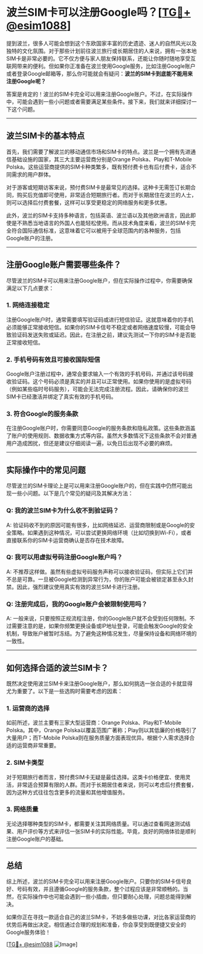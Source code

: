 # 波兰SIM卡可以注册Google吗？[[TG💪+ @esim1088](https://t.me/s/esim1088)]

提到波兰，很多人可能会想到这个东欧国家丰富的历史遗迹、迷人的自然风光以及独特的文化氛围。对于那些计划前往波兰旅行或长期居住的人来说，拥有一张本地SIM卡是非常必要的。它不仅方便与家人朋友保持联系，还能让你随时随地享受互联网带来的便利。但如果你正准备在波兰使用Google服务，比如注册Google账户或者登录Google邮箱等，那么你可能就会有疑问：**波兰的SIM卡到底能不能用来注册Google呢？**

答案是肯定的！波兰的SIM卡完全可以用来注册Google账户。不过，在实际操作中，可能会遇到一些小问题或者需要满足某些条件。接下来，我们就来详细探讨一下这个问题。

---

## 波兰SIM卡的基本特点

首先，我们需要了解波兰的移动通信市场和SIM卡的特点。波兰是一个拥有先进通信基础设施的国家，其三大主要运营商分别是Orange Polska、Play和T-Mobile Polska。这些运营商提供的SIM卡种类繁多，既有预付费卡也有后付费卡，适合不同需求的用户群体。

对于游客或短期访客来说，预付费SIM卡是最常见的选择。这种卡无需签订长期合同，购买后充值即可使用，非常适合短期旅行者。而对于长期居住在波兰的人士，则可以选择后付费套餐，这样可以享受更稳定的网络服务和更多优惠。

此外，波兰的SIM卡支持多种语言，包括英语、波兰语以及其他欧洲语言，因此即使是不熟悉当地语言的外国人也能轻松使用。而从技术角度来看，波兰的SIM卡完全符合国际通信标准，这意味着它可以被用于全球范围内的各种服务，包括Google账户的注册。

---

## 注册Google账户需要哪些条件？

尽管波兰的SIM卡可以用来注册Google账户，但在实际操作过程中，你需要确保满足以下几点要求：

### 1. 网络连接稳定
注册Google账户时，通常需要填写验证码或进行短信验证。这就意味着你的手机必须能够正常接收短信。如果你的SIM卡信号不稳定或者网络速度较慢，可能会导致验证码发送失败或延迟。因此，在注册之前，建议先测试一下你的SIM卡是否能正常接收短信。

### 2. 手机号码有效且可接收国际短信
Google账户注册过程中，通常会要求输入一个有效的手机号码，并通过该号码接收验证码。这个号码必须是真实的并且可以正常使用。如果你使用的是虚拟号码（例如某些临时号码服务），可能会无法完成注册流程。因此，请确保你的波兰SIM卡已经激活并绑定了真实有效的手机号码。

### 3. 符合Google的服务条款
在注册Google账户时，你需要同意Google的服务条款和隐私政策。这些条款涵盖了账户的使用规则、数据收集方式等内容。虽然大多数情况下这些条款不会对普通用户造成困扰，但还是建议仔细阅读一遍，以免日后出现不必要的麻烦。

---

## 实际操作中的常见问题

尽管波兰的SIM卡理论上是可以用来注册Google账户的，但在实践中仍然可能出现一些小问题。以下是几个常见的疑问及其解决方法：

### Q: 我的波兰SIM卡为什么收不到验证码？
A: 验证码收不到的原因可能有很多，比如网络延迟、运营商限制或是Google的安全策略。如果遇到这种情况，可以尝试更换网络环境（比如切换到Wi-Fi），或者直接联系你的SIM卡运营商确认是否存在技术故障。

### Q: 我可以用虚拟号码注册Google账户吗？
A: 不推荐这样做。虽然有些虚拟号码服务声称可以接收验证码，但实际上它们并不总是可靠。一旦被Google检测到异常行为，你的账户可能会被锁定甚至永久封禁。因此，强烈建议使用真实有效的波兰SIM卡进行注册。

### Q: 注册完成后，我的Google账户会被限制使用吗？
A: 一般来说，只要按照正规流程注册，你的Google账户就不会受到任何限制。不过需要注意的是，如果你频繁更换设备或IP地址登录，可能会触发Google的安全机制，导致账户被暂时冻结。为了避免这种情况发生，尽量保持设备和网络环境的一致性。

---

## 如何选择合适的波兰SIM卡？

既然决定使用波兰SIM卡来注册Google账户，那么如何挑选一张合适的卡就显得尤为重要了。以下是一些选购时需要考虑的因素：

### 1. 运营商的选择
如前所述，波兰主要有三家大型运营商：Orange Polska、Play和T-Mobile Polska。其中，Orange Polska以覆盖范围广著称；Play则以其低廉的价格吸引了大量用户；而T-Mobile Polska则在服务质量方面表现优异。根据个人需求选择合适的运营商非常重要。

### 2. SIM卡类型
对于短期旅行者而言，预付费SIM卡无疑是最佳选择。这类卡价格便宜、使用灵活，非常适合预算有限的人群。而对于长期居住者来说，则可以考虑后付费套餐，因为这种方式往往包含更多的流量和其他增值服务。

### 3. 网络质量
无论选择哪种类型的SIM卡，都需要关注其网络质量。可以通过查看网速测试结果、用户评价等方式来评估一张SIM卡的实际性能。毕竟，良好的网络体验是顺利注册Google账户的基础。

---

## 总结

综上所述，波兰的SIM卡完全可以用来注册Google账户。只要你的SIM卡信号良好、号码有效，并且遵循Google的服务条款，整个过程应该是非常顺畅的。当然，在实际操作中也可能会遇到一些小插曲，但只要耐心处理，问题总能得到解决。

如果你正在寻找一款适合自己的波兰SIM卡，不妨多做些功课，对比各家运营商的优势后再做出决定。相信通过合理的规划和准备，你会享受到既便捷又安全的Google服务体验！

[[TG💪+ @esim1088](https://t.me/s/esim1088) ![Image](https://i.postimg.cc/4NQfJmqS/Snipaste-2025-05-13-00-14-12.png)]